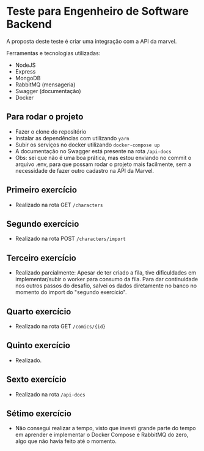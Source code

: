 # Teste para Engenheiro de Software Backend

A proposta deste teste é criar uma integração com a API da marvel.

Ferramentas e tecnologias utilizadas:
- NodeJS
- Express
- MongoDB
- RabbitMQ (mensageria)
- Swagger (documentação)
- Docker

## Para rodar o projeto
   - Fazer o clone do repositório 
   - Instalar as dependências com utilizando `yarn`
   - Subir os serviços no docker utilizando `docker-compose up`
   - A documentação no Swagger está presente na rota `/api-docs`
   - Obs: sei que não é uma boa prática, mas estou enviando no commit o arquivo .env, para que possam rodar o projeto mais facilmente, sem a necessidade de fazer outro cadastro na API da Marvel.

## Primeiro exercício

  - Realizado na rota GET `/characters`

## Segundo exercício

 - Realizado na rota POST `/characters/import`

## Terceiro exercício

   - Realizado parcialmente: Apesar de ter criado a fila, tive dificuldades em implementar/subir o worker para consumo da fila. Para dar continuidade nos outros passos do desafio, salvei os dados diretamente no banco no momento do import do "segundo exercício".

## Quarto exercício

   - Realizado na rota GET `/comics/{id}`

## Quinto exercício

  - Realizado.

  ## Sexto exercício

  - Realizado na rota `/api-docs`

## Sétimo exercício

  - Não consegui realizar a tempo, visto que investi grande parte do tempo em aprender e implementar o Docker Compose e RabbitMQ do zero, algo que não havia feito até o momento.
